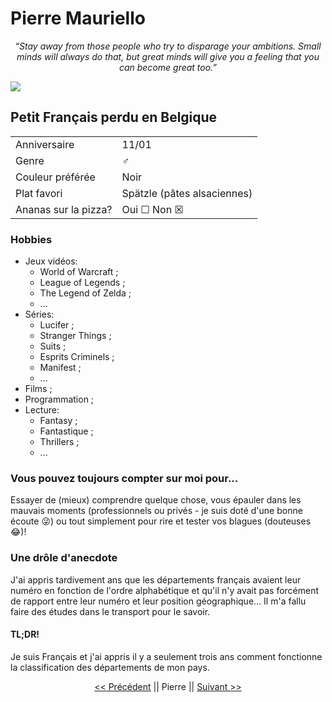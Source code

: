 # Pierre Mauriello

<p style="text-align:center;"><i>“Stay away from those people who try to disparage your ambitions. Small minds will always do that, but great minds will give you a feeling that you can become great too.”</i></p>

<img src="https://media-exp1.licdn.com/dms/image/C4D03AQF7TaLS1V6ILQ/profile-displayphoto-shrink_800_800/0/1552912265117?e=1674086400&v=beta&t=3lFtWzVv9yxxBJc7_kLRItUFH9F1dnoo0Cm6MZfviUk" style="display: block; margin-right: auto; margin-left: auto;">

## Petit Français perdu en Belgique

||               |
|---- |-----------|
| Anniversaire     | 11/01       |
| Genre            | ♂        | 
| Couleur préférée | Noir   |
| Plat favori | Spätzle  (pâtes alsaciennes)     |
| Ananas sur la pizza? | Oui ☐ Non ☒ |

### Hobbies <br />

* Jeux vidéos:
  * World of Warcraft ;
  * League of Legends ;
  * The Legend of Zelda ;
  * ...
* Séries:
  * Lucifer ;
  * Stranger Things ;
  * Suits ;
  * Esprits Criminels ;
  * Manifest ;
  * ...
* Films ;
* Programmation ;
* Lecture:
  * Fantasy ;
  * Fantastique ;
  * Thrillers ;
  * ...

### Vous pouvez toujours compter sur moi pour...

Essayer de (mieux) comprendre quelque chose, vous épauler dans les mauvais moments (professionnels ou privés - je suis doté d'une bonne écoute :stuck_out_tongue_winking_eye:) ou tout simplement pour rire et tester vos blagues (douteuses :joy:)! <br />

### Une drôle d'anecdote

J'ai appris tardivement ans que les départements français avaient leur numéro en fonction de l'ordre alphabétique et qu'il n'y avait pas forcément de rapport entre leur numéro et leur position géographique... Il m'a fallu faire des études dans le transport pour le savoir. 

#### TL;DR! 

Je suis Français et j'ai appris il y a seulement trois ans comment fonctionne la classification des départements de mon pays. 

<p style="text-align:center;"><a href="https://github.com/NourEve/challenge-markdown/blob/main/MarkDown.md"><< Précédent</a>  ||  Pierre  ||  <a href="https://github.com/Quentin-Bource/Quentin-Bource">Suivant >></a></p>